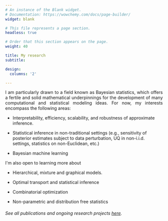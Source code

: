 ```yaml
---
# An instance of the Blank widget.
# Documentation: https://wowchemy.com/docs/page-builder/
widget: blank

# This file represents a page section.
headless: true

# Order that this section appears on the page.
weight: 40

title: My research
subtitle:

design:
  columns: '2'

---
```


<div style='text-align: justify'>
I am particularly drawn to a field known as Bayesian statistics, which offers a fertile and solid mathematical underpinnings for the development of many computational and statistical modeling ideas. For now,  my interests encompass the following areas:
</div>

* Interpretability, efficiency, scalability, and robustness of approximate inference.

* Statistical inference in non-traditional settings (e.g., sensitivity of posterior estimates subject to data perturbation, UQ in non-i.i.d. settings, statistics on non-Euclidean, etc.)

* Bayesian machine learning

I'm also open to learning more about 

* Hierarchical, mixture and graphical models.

* Optimal transport and statistical inference

* Combinatorial optimization

* Non-parametric and distribution free statistics

###### See all publications and ongoing research projects [here](./publications/).